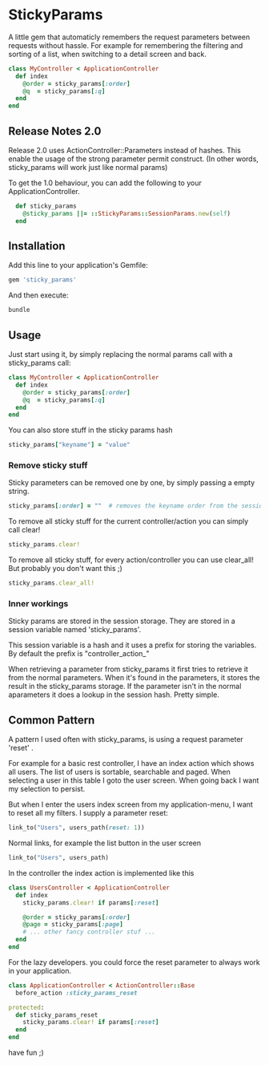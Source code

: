 # StickyParams

A little gem that automaticly remembers the request parameters between requests without hassle.
For example for remembering the filtering and sorting of a list, when switching to a detail screen and back.

```ruby
class MyController < ApplicationController
  def index
    @order = sticky_params[:order]
    @q  = sticky_params[:q]
  end
end
```

## Release Notes 2.0

Release 2.0 uses ActionController::Parameters instead of hashes.
This enable the usage of the strong parameter permit construct.
(In other words, sticky_params will work just like normal params)

To get the 1.0 behaviour, you can add the following to your ApplicationController.

```ruby
  def sticky_params
    @sticky_params ||= ::StickyParams::SessionParams.new(self)
  end
```

## Installation

Add this line to your application's Gemfile:

```ruby
gem 'sticky_params'
```

And then execute:

```bash
bundle
```

## Usage

Just start using it, by simply replacing the normal params call with a sticky_params call:

```ruby
class MyController < ApplicationController
  def index
    @order = sticky_params[:order]
    @q  = sticky_params[:q]
  end
end
```

You can also store stuff in the sticky params hash

```ruby
sticky_params["keyname"] = "value"
```

### Remove sticky stuff

Sticky parameters can be removed one by one, by simply passing a empty string.

```ruby
sticky_params[:order] = ""  # removes the keyname order from the session
```

To remove all sticky stuff for the current controller/action you can simply call clear!

```ruby
sticky_params.clear!
```

To remove all sticky stuff, for every action/controller you can use clear_all!
But probably you don't want this ;)

```ruby
sticky_params.clear_all!
```

### Inner workings

Sticky params are stored in the session storage. They are stored in a
session variable named 'sticky_params'.

This session variable is a hash and it uses a prefix for storing the variables.
By default the prefix is "controller_action_"

When retrieving a parameter from sticky_params it first tries to retrieve it from
the normal parameters. When it's found in the parameters, it stores the result in the sticky_params storage.
If the parameter isn't in the normal aparameters it does a lookup in the session hash.
Pretty simple.

## Common Pattern

A pattern I used often with sticky_params, is using a request parameter 'reset' .

For example for a basic rest controller, I have an index action which shows all users.
The list of users is sortable, searchable and paged. When selecting a user in this table
I goto the user screen. When going back I want my selection to persist.

But when I enter the users index screen from my application-menu, I want to reset all my
filters. I supply a parameter reset:

```ruby
link_to("Users", users_path(reset: 1))
```

Normal links, for example the list button in the user screen

```ruby
link_to("Users", users_path)
```

In the controller the index action is implemented like this

```ruby
class UsersController < ApplicationController
  def index
    sticky_params.clear! if params[:reset]

    @order = sticky_params[:order]
    @page = sticky_params[:page]
    # ... other fancy controller stuf ...
  end
end
```

For the lazy developers.
you could force the reset parameter to always work in your application.

```ruby
class ApplicationController < ActionController::Base
  before_action :sticky_params_reset

protected:
  def sticky_params_reset
    sticky_params.clear! if params[:reset]
  end
end
```

have fun ;)
